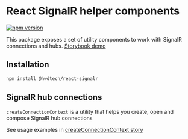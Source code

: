 # React SignalR helper components

[![npm version](https://badge.fury.io/js/%40hwdtech%2Freact-signalr.svg)](https://badge.fury.io/js/%40hwdtech%2Freact-signalr)

This package exposes a set of utility components to work with SignalR connections and hubs. [Storybook demo](https://hwdtech.github.io/react-signalr)

## Installation

```bash
npm install @hwdtech/react-signalr
```

## SignalR hub connections

`createConnectionContext` is a utility that helps you create, open and compose SignalR hub connections

See usage examples in [createConnectionContext story](stories/createConnectionContext.stories.tsx)
